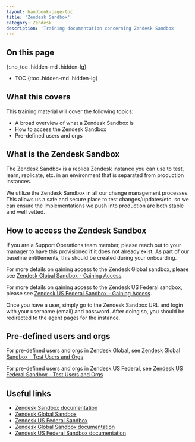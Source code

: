 ```yaml
---
layout: handbook-page-toc
title: 'Zendesk Sandbox'
category: Zendesk
description: 'Training documentation concerning Zendesk Sandbox'
---
```


## On this page
{:.no_toc .hidden-md .hidden-lg}

- TOC
{:toc .hidden-md .hidden-lg}

## What this covers

This training material will cover the following topics:

* A broad overview of what a Zendesk Sandbox is
* How to access the Zendesk Sandbox
* Pre-defined users and orgs

## What is the Zendesk Sandbox

The Zendesk Sandbox is a replica Zendesk instance you can use to test, learn,
replicate, etc. in an environment that is separated from production instances.

We utilize the Zendesk Sandbox in all our change management processes. This
allows us a safe and secure place to test changes/updates/etc. so we can
ensure the implementations we push into production are both stable and well
vetted.

## How to access the Zendesk Sandbox

If you are a Support Operations team member, please reach out to your manager
to have this provisioned if it does not already exist. As part of our baseline
entitlements, this should be created during your onboarding.

For more details on gaining access to the Zendesk Global sandbox, please see
[Zendesk Global Sandbox - Gaining Access](../documentation/zendesk_global_sandbox.html#gaining-access).

For more details on gaining access to the Zendesk US Federal sandbox, please
see
[Zendesk US Federal Sandbox - Gaining Access](../documentation/zendesk_us_federal_sandbox.html#gaining-access).

Once you have a user, simply go to the Zendesk Sandbox URL and login with your
username (email) and password. After doing so, you should be redirected to the
agent pages for the instance.

## Pre-defined users and orgs

For pre-defined users and orgs in Zendesk Global, see
[Zendesk Global Sandbox - Test Users and Orgs](../documentation/zendesk_global_sandbox.html#test-users-and-organizations)

For pre-defined users and orgs in Zendesk US Federal, see
[Zendesk US Federal Sandbox - Test Users and Orgs](../documentation/zendesk_us_federal_sandbox.html#test-users-and-organizations)

## Useful links

* [Zendesk Sandbox documentation](https://support.zendesk.com/hc/en-us/articles/203661826-Testing-changes-in-your-standard-sandbox)
* [Zendesk Global Sandbox](https://gitlab1545832369.zendesk.com/agent)
* [Zendesk US Federal Sandbox](https://gitlabfederalsupport1585318082.zendesk.com/agent)
* [Zendesk Global Sandbox documentation](../documentation/zendesk_global_sandbox.html)
* [Zendesk US Federal Sandbox documentation](../documentation/zendesk_us_federal_sandbox.html)
